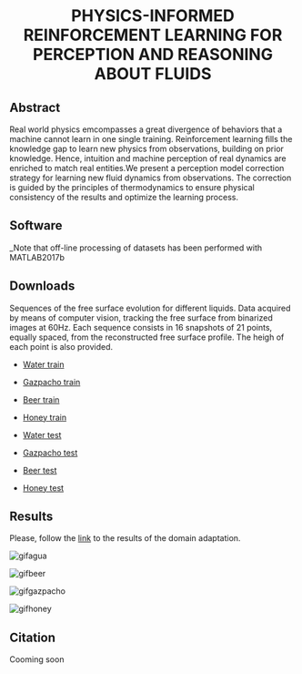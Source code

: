 
<div align="center">  
  
# PHYSICS-INFORMED REINFORCEMENT LEARNING FOR PERCEPTION AND REASONING ABOUT FLUIDS


</div>

## Abstract   

Real world physics emcompasses a great divergence of behaviors that a machine cannot learn in one single training. Reinforcement learning fills the knowledge gap to learn new physics from observations, building on prior knowledge. Hence, intuition and machine perception of real dynamics are enriched to match real entities.We present a perception model correction strategy for learning new fluid dynamics from observations. The correction is guided by the principles of thermodynamics to ensure physical consistency of the results and optimize the learning process.



## Software  
_Note that off-line processing of datasets has been performed with MATLAB2017b

## Downloads
Sequences of the free surface evolution for different liquids. Data acquired by means of computer vision, tracking the free surface from binarized images at 60Hz. Each sequence consists in 16 snapshots of 21 points, equally spaced, from the reconstructed free surface profile. The heigh of each point is also provided. 


- [Water train](https://drive.google.com/file/d/1QEpwhda8vmgIax0rvWUGp30agGVck4_y/view?usp=sharing)
- [Gazpacho train](https://drive.google.com/file/d/1tC_1drGcAE2rFXQKRaMABcWnNRwX_4ze/view?usp=sharing)
- [Beer train](https://drive.google.com/file/d/1yel-ZPatPLnW8aZZxpYrcM20I9UqcUY5/view?usp=sharing)
- [Honey train](https://drive.google.com/file/d/1Ytde2ATYSS7aILMjW0a_1uD0frtxA6iy/view?usp=sharing)


- [Water test](https://drive.google.com/file/d/1C85SXc4co5F4GqyjcSQW7CeNqFEv3MwM/view?usp=sharing)
- [Gazpacho test](https://drive.google.com/file/d/1zXVAUIc-38WoR-zyjXRrXMWRnUs-Lfqe/view?usp=sharing)
- [Beer test](https://drive.google.com/file/d/142Q8NvgYzaDiLvQ5A1IwrBi6VzN7nz7z/view?usp=sharing)
- [Honey test](https://drive.google.com/file/d/1yoGzJuBykNFEWg-tbcPkOf4OmUqYFacJ/view?usp=sharing)


## Results

Please, follow the [link](https://www.youtube.com/watch?v=d1JyhPNkLkU) to the results of the domain adaptation. 

![gifagua](https://user-images.githubusercontent.com/65158632/153473653-7ded2149-6bad-41d2-a00c-2e5c19f5cbb0.gif)

![gifbeer](https://user-images.githubusercontent.com/65158632/153473706-b26cd543-831c-4c6e-98b6-51f73882b143.gif)

![gifgazpacho](https://user-images.githubusercontent.com/65158632/153473725-721000e7-7735-44c3-ae57-47b79e078f62.gif)

![gifhoney](https://user-images.githubusercontent.com/65158632/153473739-12d4f93d-ef63-4619-8d14-08baf5f19edb.gif)

## Citation   

Cooming soon

